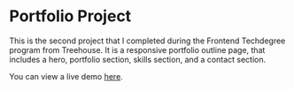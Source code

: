 # Portfolio Project

This is the second project that I completed during the Frontend Techdegree program from Treehouse. It is a responsive portfolio outline page, that includes a hero, portfolio section, skills section, and a contact section.

You can view a live demo [here](https://alyssavoccia.github.io/portfolio-project/).
